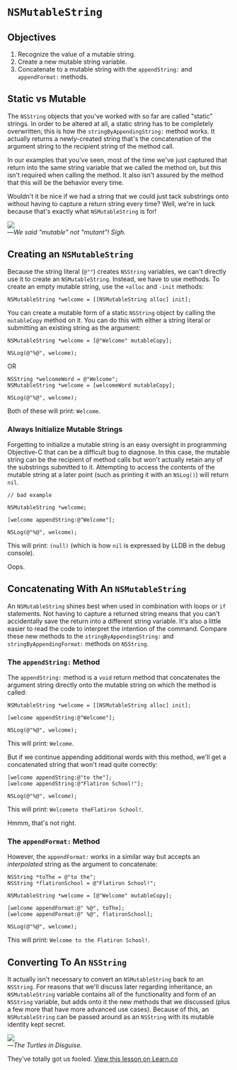 # `NSMutableString`

## Objectives

1. Recognize the value of a mutable string.
2. Create a new mutable string variable.
3. Concatenate to a mutable string with the `appendString:` and `appendFormat:` methods.

## Static vs Mutable

The `NSString` objects that you've worked with so far are called "static" strings. In order to be altered at all, a static string has to be completely overwritten; this is how the `stringByAppendingString:` method works. It actually returns a newly-created string that's the concatenation of the argument string to the recipient string of the method call. 

In our examples that you've seen, most of the time we've just captured that return into the same string variable that we called the method on, but this isn't required when calling the method. It also isn't assured by the method that this will be the behavior every time.

Wouldn't it be nice if we had a string that we could just tack substrings onto without having to capture a return string every time? Well, we're in luck because that's exactly what `NSMutableString` is for!

![](https://curriculum-content.s3.amazonaws.com/ios/reading-ios-nsmutablestring/TMNTturtles.jpg)  
—*We said "mutable" not "mutant"! Sigh.*

## Creating an `NSMutableString`

Because the string literal (`@""`) creates `NSString` variables, we can't directly use it to create an `NSMutableString`. Instead, we have to use methods. To create an empty mutable string, use the `+alloc` and `-init` methods:

```objc
NSMutableString *welcome = [[NSMutableString alloc] init];
```

You can create a mutable form of a static `NSString` object by calling the `mutableCopy` method on it. You can do this with either a string literal or submitting an existing string as the argument:

```objc
NSMutableString *welcome = [@"Welcome" mutableCopy];

NSLog(@"%@", welcome);
```
OR

```objc
NSString *welcomeWord = @"Welcome";
NSMutableString *welcome = [welcomeWord mutableCopy];

NSLog(@"%@", welcome);
```
Both of these will print: `Welcome`.

### Always Initialize Mutable Strings

Forgetting to initialize a mutable string is an easy oversight in programming Objective-C that can be a difficult bug to diagnose. In this case, the mutable string can be the recipient of method calls but won't actually retain any of the substrings submitted to it. Attempting to access the contents of the mutable string at a later point (such as printing it with an `NSLog()`) will return `nil`.

```objc
// bad example

NSMutableString *welcome;

[welcome appendString:@"Welcome"];

NSLog(@"%@", welcome);
```
This will print: `(null)` (which is how `nil` is expressed by LLDB in the debug console).

Oops.

## Concatenating With An `NSMutableString`

An `NSMutableString` shines best when used in combination with loops or `if` statements. Not having to capture a returned string means that you can't accidentally save the return into a different string variable. It's also a little easier to read the code to interpret the intention of the command. Compare these new methods to the `stringByAppendingString:` and `stringByAppendingFormat:` methods on `NSString`.

### The `appendString:` Method

The `appendString:` method is a `void` return method that concatenates the argument string directly onto the mutable string on which the method is called:

```objc
NSMutableString *welcome = [[NSMutableString alloc] init];

[welcome appendString:@"Welcome"];

NSLog(@"%@", welcome);
```
This will print: `Welcome`.

But if we continue appending additional words with this method, we'll get a concatenated string that won't read quite correctly:

```objc
[welcome appendString:@"to the"];
[welcome appendString:@"Flatiron School!"];

NSLog(@"%@", welcome);
```
This will print: `Welcometo theFlatiron School!`.

Hmmm, that's not right.

### The `appendFormat:` Method

However, the `appendFormat:` works in a similar way but accepts an *interpolated* string as the argument to concatenate:

```objc
NSString *toThe = @"to the";
NSString *flatironSchool = @"Flatiron School!";

NSMutableString *welcome = [@"Welcome" mutableCopy];

[welcome appendFormat:@" %@", toThe];
[welcome appendFormat:@" %@", flatironSchool];

NSLog(@"%@", welcome);
```
This will print: `Welcome to the Flatiron School!`.

## Converting To An `NSString`

It actually isn't necessary to convert an `NSMutableString` back to an `NSString`. For reasons that we'll discuss later regarding inheritance, an `NSMutableString` variable contains all of the functionality and form of an `NSString` variable, but adds onto it the new methods that we discussed (plus a few more that have more advanced use cases). Because of this, an `NSMutableString` can be passed around as an `NSString` with its mutable identity kept secret.

![](https://curriculum-content.s3.amazonaws.com/ios/reading-ios-nsmutablestring/TMNTtrenchcoats.jpg)  
—*The Turtles in Disguise.*

They've totally got us fooled.
<a href='https://learn.co/lessons/reading-ios-nsmutablestring' data-visibility='hidden'>View this lesson on Learn.co</a>
